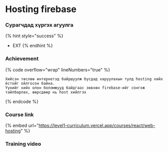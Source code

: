 # Hosting firebase

### Сурагчдад хүргэх агуулгa

{% hint style="success" %}
* EXT
{% endhint %}

### Achievement

{% code overflow="wrap" lineNumbers="true" %}
```
Хийсэн төслөө интернетэд байршуулж бусдад харуулахын тулд hosting хийх ёстойг ойлгосон байна. 
Үүнийг хийх олон боломжууд байдгаас зөвхөн firebase-ийг сонгож тайлбарлах, өөрсдөөр нь host хийлгэх
```
{% endcode %}

### Course link

{% embed url="https://level1-curriculum.vercel.app/courses/react/web-hosting" %}

### Training video
